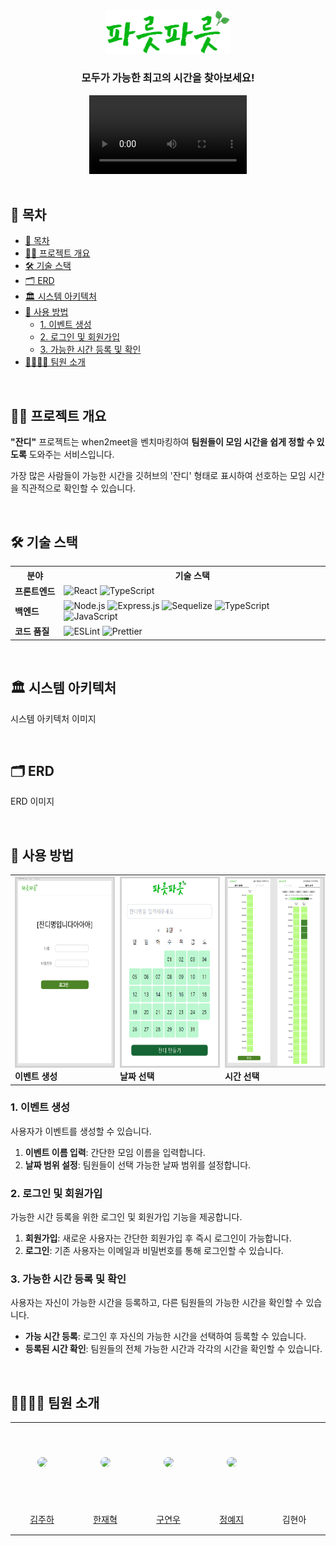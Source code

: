 <div align="center">
  <img src="./misc/로고.png" alt="대표 이미지" width="200" />
  <h3>모두가 가능한 최고의 시간을 찾아보세요!</h3>

  <video style="width: 50%;" controls>
    <source src="./misc/실행영상.mp4" type="video/mp4" />
  </video>
</div>

</br>

<h2>📄 목차</h2>
<ul>
  <li><a href="#-목차">📄 목차</a></li>
  <li><a href="#✍🏻-프로젝트-개요">✍🏻 프로젝트 개요</a></li>
  <li><a href="#🛠️-기술-스택">🛠️ 기술 스택</a></li>
  <li><a href="#🗂️-erd">🗂️ ERD</a></li>
  <li><a href="#🏛️-시스템-아키텍처">🏛️ 시스템 아키텍처</a></li>
  <li>
    <a href="#🚀-사용-방법">🚀 사용 방법</a>
    <ul>
      <li><a href="#1-이벤트-생성">1. 이벤트 생성</a></li>
      <li><a href="#2-로그인-및-회원가입">2. 로그인 및 회원가입</a></li>
      <li><a href="#3-가능한-시간-등록-및-확인">3. 가능한 시간 등록 및 확인</a></li>
    </ul>
  </li>
  <li><a href="#👨‍👨‍👦‍👦-팀원-소개">👨‍👨‍👦‍👦 팀원 소개</a></li>
</ul>

</br>

## ✍🏻 프로젝트 개요

**"잔디"** 프로젝트는 when2meet을 벤치마킹하여 **팀원들이 모임 시간을 쉽게 정할 수 있도록** 도와주는 서비스입니다.

가장 많은 사람들이 가능한 시간을 깃허브의 '잔디' 형태로 표시하여 선호하는 모임 시간을 직관적으로 확인할 수 있습니다.

</br>

## 🛠️ 기술 스택

<table>
  <tr>
    <th>분야</th>
    <th>기술 스택</th>
  </tr>
  <tr>
    <td style="white-space: nowrap;"><b>프론트엔드</b></td>
    <td>
      <img src="https://img.shields.io/badge/React-61DAFB?style=flat&logo=react&logoColor=white" alt="React" />
      <img src="https://img.shields.io/badge/TypeScript-007ACC?style=flat&logo=typescript&logoColor=white" alt="TypeScript" />
    </td>
  </tr>
  <tr>
    <td><b>백엔드</b></td>
    <td>
      <img src="https://img.shields.io/badge/Node.js-43853D?style=flat&logo=node.js&logoColor=white" alt="Node.js" />
      <img src="https://img.shields.io/badge/Express.js-404D59?style=flat&logo=express" alt="Express.js" />
      <img src="https://img.shields.io/badge/Sequelize-3766AB?style=flat&logo=sequelize&logoColor=white" alt="Sequelize" />
      <img src="https://img.shields.io/badge/TypeScript-007ACC?style=flat&logo=typescript&logoColor=white" alt="TypeScript" />
      <img src="https://img.shields.io/badge/JavaScript-F7DF1E?style=flat&logo=javascript&logoColor=black" alt="JavaScript" />
    </td>
  </tr>
  <tr>
    <td><b>코드 품질</b></td>
    <td>
      <img src="https://img.shields.io/badge/ESLint-3A33D1?style=flat&logo=eslint&logoColor=white" alt="ESLint" />
      <img src="https://img.shields.io/badge/Prettier-1A2C34?style=flat&logo=prettier&logoColor=F7BA3E" alt="Prettier" />
    </td>
  </tr>
</table>

</br>

## 🏛️ 시스템 아키텍처

시스템 아키텍처 이미지

</br>

## 🗂️ ERD

ERD 이미지

</br>

## 🚀 사용 방법

<table align="center">
  <tr>
    <td>
      <img
        src="./misc/이벤트생성.png"
        alt="이벤트 생성"
        width="250"
        height="300"
        style="border: 3px solid lightgrey"
      /><br />
      <b>이벤트 생성</b>
    </td>
    <td>
      <img
        src="./misc/날짜선택.png"
        alt="날짜 선택"
        width="250"
        height="300"
        style="border: 3px solid lightgrey"
      /><br />
      <b>날짜 선택</b>
    </td>
    <td>
      <img
        src="./misc/시간선택.png"
        alt="시간 선택"
        width="250"
        height="300"
        style="border: 3px solid lightgrey"
      /><br />
      <b>시간 선택</b>
    </td>
  </tr>
</table>

### 1. 이벤트 생성

사용자가 이벤트를 생성할 수 있습니다.  
1. **이벤트 이름 입력**: 간단한 모임 이름을 입력합니다.  
2. **날짜 범위 설정**: 팀원들이 선택 가능한 날짜 범위를 설정합니다.

### 2. 로그인 및 회원가입

가능한 시간 등록을 위한 로그인 및 회원가입 기능을 제공합니다.  
1. **회원가입**: 새로운 사용자는 간단한 회원가입 후 즉시 로그인이 가능합니다.  
2. **로그인**: 기존 사용자는 이메일과 비밀번호를 통해 로그인할 수 있습니다.

### 3. 가능한 시간 등록 및 확인

사용자는 자신이 가능한 시간을 등록하고, 다른 팀원들의 가능한 시간을 확인할 수 있습니다.  
- **가능 시간 등록**: 로그인 후 자신의 가능한 시간을 선택하여 등록할 수 있습니다.  
- **등록된 시간 확인**: 팀원들의 전체 가능한 시간과 각각의 시간을 확인할 수 있습니다.

</br>

## 👨‍👨‍👦‍👦 팀원 소개

<table>
  <tr height="130px">
    <td align="center" width="130px">
      <a href="https://github.com/hayamaster"
        ><img
          src="https://avatars.githubusercontent.com/u/88622675?v=4"
          style="border-radius: 50%"
      /></a>
    </td>
    <td align="center" width="130px">
      <a href="https://github.com/andyhan-23"
        ><img
          src="https://avatars.githubusercontent.com/u/98483125?v=4"
          style="border-radius: 50%"
      /></a>
    </td>
    <td align="center" width="130px">
      <a href="https://github.com/nuyeo"
        ><img
          src="https://avatars.githubusercontent.com/u/104813592?v=4"
          style="border-radius: 50%"
      /></a>
    </td>
    <td align="center" width="130px">
      <a href="https://github.com/xEzIxX"
        ><img
          src="https://avatars.githubusercontent.com/u/128362224?v=4"
          style="border-radius: 50%"
      /></a>
    </td>
    <td align="center" width="130px">
      <a><img src="" style="border-radius: 50%" /></a>
    </td>
  </tr>
  <tr height="50px">
    <td align="center" width="130px">
      <a href="https://github.com/hayamaster">김주하</a>
    </td>
    <td align="center" width="130px">
      <a href="https://github.com/andyhan-23">한재혁</a>
    </td>
    <td align="center" width="130px">
      <a href="https://github.com/nuyeo">구연우</a>
    </td>
    <td align="center" width="130px">
      <a href="https://github.com/xEzIxX">정예지</a>
    </td>
    <td align="center" width="130px">
      <a>김현아</a>
    </td>
  </tr>
</table>

<br />
